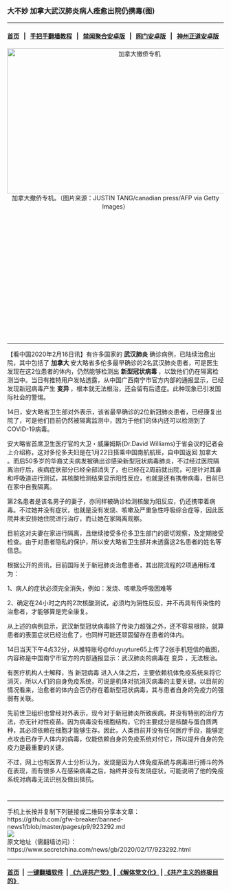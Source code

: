 ### 大不妙 加拿大武汉肺炎病人痊愈出院仍携毒(图)
------------------------

#### [首页](https://github.com/gfw-breaker/banned-news1/blob/master/README.md) &nbsp;&nbsp;|&nbsp;&nbsp; [手把手翻墙教程](https://github.com/gfw-breaker/guides/wiki) &nbsp;&nbsp;|&nbsp;&nbsp; [禁闻聚合安卓版](https://github.com/gfw-breaker/bn-android) &nbsp;&nbsp;|&nbsp;&nbsp; [网门安卓版](https://github.com/oGate2/oGate) &nbsp;&nbsp;|&nbsp;&nbsp; [神州正道安卓版](https://github.com/SzzdOgate/update) 



<div class="article_right" style="fone-color:#000">
 <p style="text-align:center">
  <img alt="加拿大撤侨专机" src="https://img3.secretchina.com/pic/2020/2-9/p2623532a823433874-ss.jpg" style="height:337px; width:600px"/>
  <br>
   加拿大撤侨专机。（图片来源：JUSTIN TANG/canadian press/AFP via Getty Images）
   <span id="hideid" name="hideid" style="color:red;display:none;">
    <span href="https://www.secretchina.com">
    </span>
   </span>
  </br>
 </p>
 <div id="txt-mid1-t21-2017">
  <ins class="adsbygoogle" data-ad-client="ca-pub-1276641434651360" data-ad-slot="2451032099" style="display:inline-block;width:336px;height:280px">
  </ins>
  

---


  </div>
 </div>
 <p>
  【看中国2020年2月16日讯】有许多国家的
  <strong>
   <span href="https://www.secretchina.com/news/gb/tag/武汉肺炎" target="_blank">
    武汉肺炎
   </span>
  </strong>
  确诊病例，已陆续治愈出院，其中包括了
  <strong>
   加拿大
  </strong>
  安大略省多伦多最早确诊的2名武汉肺炎患者，可是医生发现在这2位患者的体内，仍然能够检测出
  <strong>
   新型冠状病毒
  </strong>
  ，以致他们仍在隔离检测当中。当日有推特用户发帖透露，从中国广西南宁市官方内部的通报显示，已经发现新冠病毒产生
  <strong>
   变异
  </strong>
  ，根本就无法根治，还会留有后遗症。此种现象已引发国际社会的警惕。
  <span id="hideid" name="hideid" style="color:red;display:none;">
   <span href="https://www.secretchina.com">
   </span>
  </span>
 </p>
 <p>
  14日，安大略省卫生部对外表示，该省最早确诊的2位新冠肺炎患者，已经康复出院了，可是他们目前仍然被隔离监测中，因为于他们的体内还可以检测到了COVID-19病毒。
 </p>
 <p>
  安大略省首席卫生医疗官的大卫・威廉姆斯(Dr.David Williams)于省会议的记者会上介绍称，这对多伦多夫妇是在1月22日搭乘中国南航航班，自中国返回
  <span href="https://www.secretchina.com/news/gb/tag/加拿大" target="_blank">
   加拿大
  </span>
  。而后50多岁的华裔丈夫病发被确出诊感染新型冠状病毒肺炎，不过经过医院隔离治疗后，疾病症状部分已经全部消失了，也已经在2周前就出院，可是针对其鼻和呼吸道进行测试，其核酸检测结果显示阳性反应，也就是还有携带病毒，目前已在家中自我隔离。
 </p>
 <p>
  第2名患者是该名男子的妻子，亦同样被确诊检测核酸为阳反应，仍还携带着病毒。不过她并没有症状，也就是没有发烧、咳嗽及严重急性呼吸综合症等，因此医院并未安排她住院进行治疗，而让她在家隔离观察。
 </p>
 <p>
  目前这对夫妻在家进行隔离，且继续接受多伦多卫生部门的密切观察，及定期接受检查。由于对患者隐私的保护，所以安大略省卫生部并未透露这2名患者的姓名等信息。
 </p>
 <p>
  根据公开的资讯，目前国际关于新冠肺炎治愈患者，其出院流程的2项通用标准为：
 </p>
 <p>
  1、病人的症状必须完全消失，例如：发烧、咳嗽及呼吸困难等
 </p>
 <p>
  2、确定在24小时之内的2次核酸测试，必须均为阴性反应，并不再具有传染性的治愈者，才能够算是完全康复。
 </p>
 <p>
  从上述的病例显示，武汉新型冠状病毒除了传染力超强之外，还不容易根除，就算患者的表面症状已经治愈了，也同样可能还顽固留存在患者的体内。
 </p>
 <p>
  14日当天下午4点32分，从推特账号@fduyuyture65上传了2张手机短信的截图，内容称是中国南宁市官方的内部通报显示：武汉肺炎的病毒在
  <span href="https://www.secretchina.com/news/gb/tag/变异" target="_blank">
   变异
  </span>
  ，无法根治。
 </p>
 <p>
  有医疗机构人士解释，当
  <span href="https://www.secretchina.com/news/gb/tag/新冠病毒" target="_blank">
   新冠病毒
  </span>
  进入人体之后，主要依赖机体免疫系统来将它消灭，所以人们的自身免疫系统，可说是机体对抗消灭病毒的主要关键。以目前的情况看来，治愈者的体内会否仍存在着新型冠状病毒，其与患者自身的免疫力的强弱有关联。
 </p>
 <p>
  先前世卫组织也曾经对外表示，现今对于新冠肺炎所致疾病，并没有特别的治疗方法，亦无针对性疫苗。因为病毒没有细胞结构，它的主要成分是核酸与蛋白质两种，其必须依赖在细胞才能够生存。因此，人类目前并没有任何医疗手段，能够定点攻击已存于人体内的病毒，仅能依赖自身的免疫系统对付它，所以提升自身的免疫力是最重要的关键。
 </p>
 <p>
  不过，网上也有医界人士分析认为，发烧是因为人体免疫系统与病毒进行搏斗的外在表现，而有很多人在感染病毒之后，始终并没有发烧症状，可能说明了他的免疫系统对病毒无法识别及做出抵抗。
  <center>
   <div>
    <div id="txt-mid2-t22-2017" style="display: block;  max-height: 351px;  overflow: hidden;">
     <div id="SC-21xxx">
     </div>
     <ins class="adsbygoogle" data-ad-client="ca-pub-1276641434651360" data-ad-format="auto" data-ad-slot="4301710469" data-full-width-responsive="true" style="display:block">
     </ins>
    </div>
   </div>
  </center>
  <div style="padding-top:12px;">
  </div>
 </p>
</div>

<hr/>
手机上长按并复制下列链接或二维码分享本文章：<br/>
https://github.com/gfw-breaker/banned-news1/blob/master/pages/p9/923292.md <br/>
<a href='https://github.com/gfw-breaker/banned-news1/blob/master/pages/p9/923292.md'><img src='https://github.com/gfw-breaker/banned-news1/blob/master/pages/p9/923292.md.png'/></a> <br/>
原文地址（需翻墙访问）：https://www.secretchina.com/news/gb/2020/02/17/923292.html


------------------------
#### [首页](https://github.com/gfw-breaker/banned-news1/blob/master/README.md) &nbsp;|&nbsp; [一键翻墙软件](https://github.com/gfw-breaker/nogfw/blob/master/README.md) &nbsp;| [《九评共产党》](https://github.com/gfw-breaker/9ping.md/blob/master/README.md#九评之一评共产党是什么) | [《解体党文化》](https://github.com/gfw-breaker/jtdwh.md/blob/master/README.md) | [《共产主义的终极目的》](https://github.com/gfw-breaker/gczydzjmd.md/blob/master/README.md)


<img src='http://gfw-breaker.win/banned-news/pages/p9/923292.md' width='0px' height='0px'/>